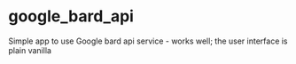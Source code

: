 # google_bard_api
Simple app to use Google bard api service - works well; the user interface is plain vanilla
